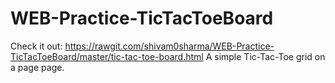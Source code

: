 # WEB-Practice-TicTacToeBoard

Check it out: https://rawgit.com/shivam0sharma/WEB-Practice-TicTacToeBoard/master/tic-tac-toe-board.html
A simple Tic-Tac-Toe grid on a page page.
